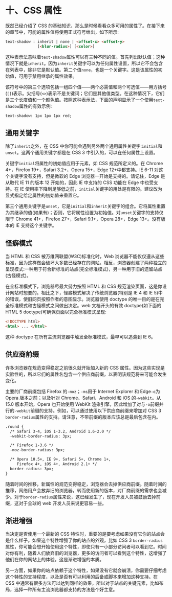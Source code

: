 # 十、CSS 属性

既然已经介绍了 CSS 的基础知识，那么是时候看看众多可用的属性了。在接下来的章节中，可能的属性值将使用正式符号给出，如下所示:

```html
text-shadow : inherit | none | <offset-x> <offset-y>
              [<blur-radius>] [<color>]

```

这种表示法意味着`text-shadow`属性可以有三种不同的值。首先列出默认值；这种情况下就是`inherit`。因为`inherit`关键字可以为任何属性设置，所以它不会包含在列表中，除非它是默认值。第二个值`none`，也是一个关键字。这是该属性的初始值，可用于禁用继承的属性效果。

该符号中的第三个选项包括一组四个值——两个必需值和两个可选值——用方括号(`[]`)表示。尖括号(`<>`)表示不是关键词；它们是其他值类型。在这种情况下，它们是三个长度值和一个颜色值。按照这种表示法，下面的声明显示了一个使用`text-shadow`属性的有效示例:

```html
text-shadow: 1px 1px 1px red;

```

## 通用关键字

除了`inherit`之外，在 CSS 中你可能会遇到另外两个通用属性关键字:`initial`和`unset`。这两个通用关键字都是在 CSS 3 中引入的，可以在任何属性上设置。

关键字`initial`将属性的初始值应用于元素，如 CSS 规范所定义的。在 Chrome 4+，Firefox 19+，Safari 3.2+，Opera 15+，Edge 12+中都支持。IE 6-11 对这个关键字没有支持，但是微软的 Edge 浏览器一开始是支持的。请记住，Edge 是从取代 IE 11 的版本 12 开始的，因此 IE 中支持的 CSS 功能在 Edge 中也受支持。在 IE 使用率下降到足够低之前，`initial`关键字的用处是有限的。建议改为显式指定给定属性的初始值来重置它。

第三个通用关键字是`unset`，它是`initial`和`inherit`关键字的组合。它将属性重置为其继承的值(如果有)；否则，它将属性设置为初始值。对`unset`关键字的支持仅限于 Chrome 41+，Firefox 27+，Safari 9.1+，Opera 28+，Edge 13+。没有版本的 IE 支持这个关键字。

## 怪癖模式

当 HTML 和 CSS 被万维网联盟(W3C)标准化时，Web 浏览器不能仅仅遵从这些标准，因为这样做会破坏大多数已经存在的网站。相反，浏览器创建了两种独立的呈现模式:一种用于符合新标准的站点(完全标准模式)，另一种用于旧的遗留站点(古怪模式)。

在全标准模式下，浏览器尽最大努力按照 HTML 和 CSS 规范渲染页面，这是你设计网站时想要的。相比之下，怪癖模式解决了传统浏览器(特别是 IE 4 和 IE 5)中的错误，使旧网页按照作者的意图显示。浏览器使用 doctype 的唯一目的是在完全标准模式和古怪模式之间做出决定。web 文档开头的有效 doctype(如下面的 HTML 5 doctype)可确保页面以完全标准模式呈现:

```html
<!DOCTYPE html>
<html> ... </html>

```

这种 doctype 在所有主流浏览器中触发全标准模式，最早可以追溯到 IE 6。

## 供应商前缀

许多浏览器在规范变得稳定之前很久就开始加入新的 CSS 属性。因为这些实现是实验性的，所以它们的属性名包含一个供应商前缀，以表明该规范将来可能会发生变化。

主要的厂商前缀包括 Firefox 的`-moz`；`-ms`用于 Internet Explorer 和 Edge`-o`为 Opera 版本之前；以及针对 Chrome、Safari、Android 和 iOS 的`-webkit`。从 15.0 版本开始，Opera 也开始使用 WebKit 渲染引擎，因此增加了对与`-o`前缀并行的`-webkit`前缀的支持。例如，可以通过使用以下供应商前缀来增加对 CSS 3 `border-radius`属性的支持。请注意，不带前缀的版本应该总是最后包含在内。

```html
.round {
  /* Safari 3-4, iOS 1-3.2, Android 1.6-2.0 */
  -webkit-border-radius: 3px;

  /* Firefox 1-3.6 */
  -moz-border-radius: 3px;

  /* Opera 10.5+, IE 9+, Safari 5+, Chrome 1+,
     Firefox 4+, iOS 4+, Android 2.1+ */
  border-radius: 3px;
}

```

随着时间的推移，新属性的规范变得稳定，浏览器会去掉供应商前缀。随着时间的推移，网络用户会放弃旧的浏览器，转而使用新的版本，对厂商前缀的需求也会减少。对于`border-radius`属性来说，这已经发生了，现在开发人员被鼓励去掉前缀，这对于全球的 web 开发人员来说更容易一些。

## 渐进增强

当决定是否使用一个最新的 CSS 特性时，重要的是要考虑如果没有它你的站点会是什么样子。如果这个特性增强了你的站点的外观，比如 CSS 3 `border-radius`属性，你可能会想开始使用这个特性，即使只有一小部分访问者可以看到它。时间对你有利，随着人们放弃旧的浏览器，更多的访问者可以看到这个特性，这增强了他们在你的网站上的体验。这是渐进增强的本质。

另一方面，如果你的站点依赖于这个特性，如果没有它就会崩溃，你需要仔细考虑这个特性的支持程度，以及是否有可以利用的后备或脚本来增加这种支持。在 CSS 中通常有很多方法可以达到同样的效果，所以对于站点的关键元素，比如布局，选择一种所有主流浏览器都支持的方法是个好主意。